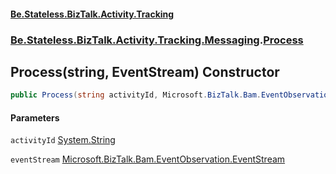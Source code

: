 #### [Be.Stateless.BizTalk.Activity.Tracking](README.md 'README')
### [Be.Stateless.BizTalk.Activity.Tracking.Messaging](Be.Stateless.BizTalk.Activity.Tracking.Messaging.md 'Be.Stateless.BizTalk.Activity.Tracking.Messaging').[Process](Process.md 'Be.Stateless.BizTalk.Activity.Tracking.Messaging.Process')

## Process(string, EventStream) Constructor

```csharp
public Process(string activityId, Microsoft.BizTalk.Bam.EventObservation.EventStream eventStream);
```
#### Parameters

<a name='Be.Stateless.BizTalk.Activity.Tracking.Messaging.Process.Process(string,Microsoft.BizTalk.Bam.EventObservation.EventStream).activityId'></a>

`activityId` [System.String](https://docs.microsoft.com/en-us/dotnet/api/System.String 'System.String')

<a name='Be.Stateless.BizTalk.Activity.Tracking.Messaging.Process.Process(string,Microsoft.BizTalk.Bam.EventObservation.EventStream).eventStream'></a>

`eventStream` [Microsoft.BizTalk.Bam.EventObservation.EventStream](https://docs.microsoft.com/en-us/dotnet/api/Microsoft.BizTalk.Bam.EventObservation.EventStream 'Microsoft.BizTalk.Bam.EventObservation.EventStream')